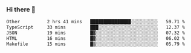 ### Hi there 👋

<!--
**WShiBin/WShiBin** is a ✨ _special_ ✨ repository because its `README.md` (this file) appears on your GitHub profile.

Here are some ideas to get you started:

- 🔭 I’m currently working on ...
- 🌱 I’m currently learning ...
- 👯 I’m looking to collaborate on ...
- 🤔 I’m looking for help with ...
- 💬 Ask me about ...
- 📫 How to reach me: ...
- 😄 Pronouns: ...
- ⚡ Fun fact: ...
-->

<!--START_SECTION:waka-->

```txt
Other          2 hrs 41 mins   ███████████████░░░░░░░░░░   59.71 %
TypeScript     33 mins         ███░░░░░░░░░░░░░░░░░░░░░░   12.37 %
JSON           19 mins         █▓░░░░░░░░░░░░░░░░░░░░░░░   07.32 %
HTML           16 mins         █▓░░░░░░░░░░░░░░░░░░░░░░░   06.02 %
Makefile       15 mins         █▒░░░░░░░░░░░░░░░░░░░░░░░   05.79 %
```

<!--END_SECTION:waka-->

